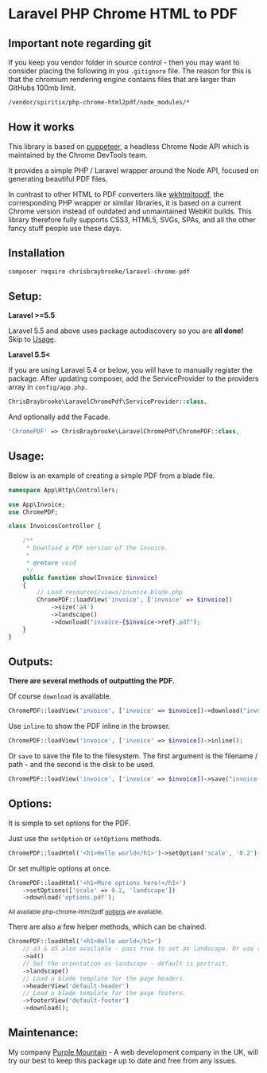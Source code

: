 # Laravel PHP Chrome HTML to PDF

## Important note regarding git
If you keep you vendor folder in source control - then you may want to consider placing the following in you `.gitignore` file. The reason for this is that the chromium rendering engine contains files that are larger than GitHubs 100mb limit.

```sh
/vendor/spiritix/php-chrome-html2pdf/node_modules/*
```

## How it works

This library is based on [puppeteer](https://github.com/GoogleChrome/puppeteer), a headless Chrome Node API which is maintained by the Chrome DevTools team.

It provides a simple PHP / Laravel wrapper around the Node API, focused on generating beautiful PDF files.

In contrast to other HTML to PDF converters like [wkhtmltopdf](https://wkhtmltopdf.org/), the corresponding PHP wrapper or similar libraries, it is based on a current Chrome version instead of outdated and unmaintained WebKit builds. This library therefore fully supports CSS3, HTML5, SVGs, SPAs, and all the other fancy stuff people use these days.

## Installation
```sh
composer require chrisbraybrooke/laravel-chrome-pdf
```

## Setup:
**Laravel >=5.5**

Laravel 5.5 and above uses package autodiscovery so you are **all done!** Skip to [Usage](#usage).

**Laravel 5.5<**

If you are using Laravel 5.4 or below, you will have to manually register the package. After updating composer, add the ServiceProvider to the providers array in `config/app.php`.
```php
ChrisBraybrooke\LaravelChromePdf\ServiceProvider::class,
```

And optionally add the Facade.
```php
'ChromePDF' => ChrisBraybrooke\LaravelChromePdf\ChromePDF::class,
```

## Usage:

Below is an example of creating a simple PDF from a blade file.

```php
namespace App\Http\Controllers;

use App\Invoice;
use ChromePDF;

class InvoicesController {

    /**
     * Download a PDF version of the invoice.
     *
     * @return void
     */
    public function show(Invoice $invoice)
    {
        // Load resources/views/invoice.blade.php
        ChromePDF::loadView('invoice', ['invoice' => $invoice])
            ->size('a4')
            ->landscape()
            ->download("invoice-{$invoice->ref}.pdf");
    }
}
```

## Outputs:

**There are several methods of outputting the PDF.**

Of course `download` is available.

```php
ChromePDF::loadView('invoice', ['invoice' => $invoice])->download("invoice-{$ref}.pdf");
```


Use `inline` to show the PDF inline in the browser.

```php
ChromePDF::loadView('invoice', ['invoice' => $invoice])->inline();
```


Or `save` to save the file to the filesystem. The first argument is the filename / path - and the second is the disk to be used.

```php
ChromePDF::loadView('invoice', ['invoice' => $invoice])->save("invoice-{$ref}.pdf", 's3');
```


## Options:

It is simple to set options for the PDF.

Just use the `setOption` or `setOptions` methods.

```php
ChromePDF::loadHtml('<h1>Hello world</h1>')->setOption('scale', '0.2')->download('hello.pdf');
```

Or set multiple options at once.

```php
ChromePDF::loadHtml('<h1>More options here!</h1>')
    ->setOptions(['scale' => 0.2, 'landscape'])
    ->download('options.pdf');
```
<small>All available php-chrome-html2pdf [options](https://github.com/spiritix/php-chrome-html2pdf#options) are available.</small>

There are also a few helper methods, which can be chained.

```php
ChromePDF::loadHtml('<h1>Hello world</h1>')
    // a3 & a5 also available - pass true to set as landscape. Or use size('') and specify a different page size.
    ->a4()
    // Set the orientation as landscape - default is portrait.
    ->landscape()
    // Load a blade template for the page headers.
    ->headerView('default-header')
    // Load a blade template for the page footers.
    ->footerView('default-footer')
    ->download();
```

## Maintenance:

My company [Purple Mountain](https://www.purplemountmedia.com) - A web development company in the UK, will try our best to keep this package up to date and free from any issues.
